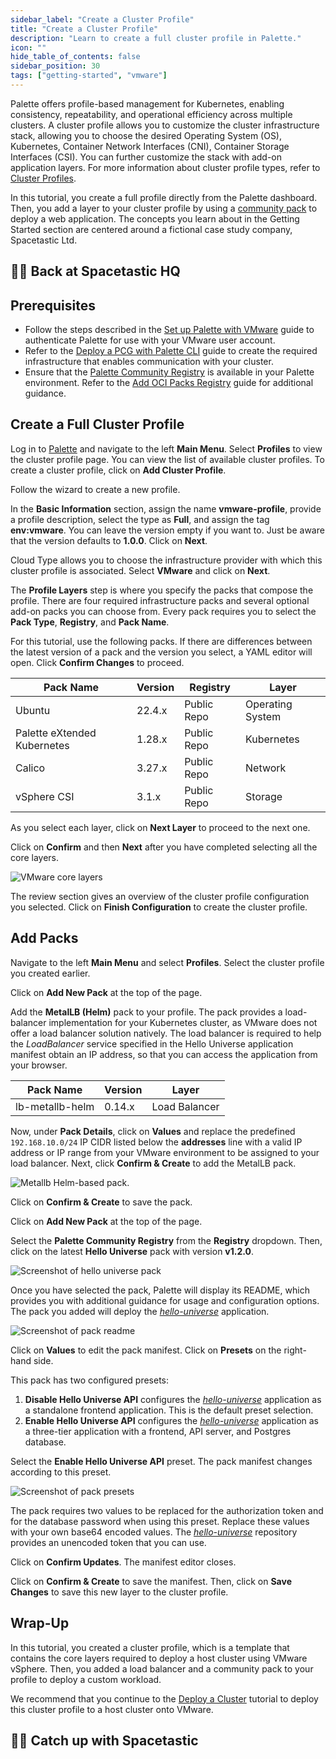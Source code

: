 ```yaml
---
sidebar_label: "Create a Cluster Profile"
title: "Create a Cluster Profile"
description: "Learn to create a full cluster profile in Palette."
icon: ""
hide_table_of_contents: false
sidebar_position: 30
tags: ["getting-started", "vmware"]
---
```


Palette offers profile-based management for Kubernetes, enabling consistency, repeatability, and operational efficiency
across multiple clusters. A cluster profile allows you to customize the cluster infrastructure stack, allowing you to
choose the desired Operating System (OS), Kubernetes, Container Network Interfaces (CNI), Container Storage Interfaces
(CSI). You can further customize the stack with add-on application layers. For more information about cluster profile
types, refer to [Cluster Profiles](../introduction.md#cluster-profiles).

In this tutorial, you create a full profile directly from the Palette dashboard. Then, you add a layer to your cluster
profile by using a [community pack](../../integrations/community_packs.md) to deploy a web application. The concepts you
learn about in the Getting Started section are centered around a fictional case study company, Spacetastic Ltd.

## 🧑‍🚀 Back at Spacetastic HQ

<PartialsComponent category="getting-started" name="spacetastic-create-cluster-profile-intro" />

## Prerequisites

- Follow the steps described in the [Set up Palette with VMware](./setup.md) guide to authenticate Palette for use with
  your VMware user account.
- Refer to the [Deploy a PCG with Palette CLI](./deploy-pcg.md) guide to create the required infrastructure that enables
  communication with your cluster.
- Ensure that the [Palette Community Registry](../../registries-and-packs/registries/registries.md#default-registries)
  is available in your Palette environment. Refer to the
  [Add OCI Packs Registry](../../registries-and-packs/registries/oci-registry/add-oci-packs.md) guide for additional
  guidance.

## Create a Full Cluster Profile

Log in to [Palette](https://console.spectrocloud.com) and navigate to the left **Main Menu**. Select **Profiles** to
view the cluster profile page. You can view the list of available cluster profiles. To create a cluster profile, click
on **Add Cluster Profile**.

Follow the wizard to create a new profile.

In the **Basic Information** section, assign the name **vmware-profile**, provide a profile description, select the type
as **Full**, and assign the tag **env:vmware**. You can leave the version empty if you want to. Just be aware that the
version defaults to **1.0.0**. Click on **Next**.

Cloud Type allows you to choose the infrastructure provider with which this cluster profile is associated. Select
**VMware** and click on **Next**.

The **Profile Layers** step is where you specify the packs that compose the profile. There are four required
infrastructure packs and several optional add-on packs you can choose from. Every pack requires you to select the **Pack
Type**, **Registry**, and **Pack Name**.

For this tutorial, use the following packs. If there are differences between the latest version of a pack and the
version you select, a YAML editor will open. Click **Confirm Changes** to proceed.

| Pack Name                   | Version | Registry    | Layer            |
| --------------------------- | ------- | ----------- | ---------------- |
| Ubuntu                      | 22.4.x  | Public Repo | Operating System |
| Palette eXtended Kubernetes | 1.28.x  | Public Repo | Kubernetes       |
| Calico                      | 3.27.x  | Public Repo | Network          |
| vSphere CSI                 | 3.1.x   | Public Repo | Storage          |

As you select each layer, click on **Next Layer** to proceed to the next one.

Click on **Confirm** and then **Next** after you have completed selecting all the core layers.

![VMware core layers](/getting-started/vmware/getting-started_create-cluster-profile_cluster-profile-core-stack.webp)

The review section gives an overview of the cluster profile configuration you selected. Click on **Finish
Configuration** to create the cluster profile.

## Add Packs

Navigate to the left **Main Menu** and select **Profiles**. Select the cluster profile you created earlier.

Click on **Add New Pack** at the top of the page.

<!-- prettier-ignore-start -->

Add the **MetalLB (Helm)** pack to your profile. The <VersionedLink text="MetalLB (Helm)" url="/integrations/packs/?pack=lb-metallb-helm" /> pack provides a
load-balancer implementation for your Kubernetes cluster, as VMware does not offer a load balancer solution natively.
The load balancer is required to help the _LoadBalancer_ service specified in the Hello Universe application manifest
obtain an IP address, so that you can access the application from your browser.

<!-- prettier-ignore-end -->

| Pack Name       | Version | Layer         |
| --------------- | ------- | ------------- |
| lb-metallb-helm | 0.14.x  | Load Balancer |

Now, under **Pack Details**, click on **Values** and replace the predefined `192.168.10.0/24` IP CIDR listed below the
**addresses** line with a valid IP address or IP range from your VMware environment to be assigned to your load
balancer. Next, click **Confirm & Create** to add the MetalLB pack.

![Metallb Helm-based pack.](/getting-started/vmware/getting-started_create-cluster-profile_metallb-pack.webp)

Click on **Confirm & Create** to save the pack.

Click on **Add New Pack** at the top of the page.

Select the **Palette Community Registry** from the **Registry** dropdown. Then, click on the latest **Hello Universe**
pack with version **v1.2.0**.

![Screenshot of hello universe pack](/getting-started/vmware/getting-started_create-cluster-profile_add-pack.webp)

Once you have selected the pack, Palette will display its README, which provides you with additional guidance for usage
and configuration options. The pack you added will deploy the
[_hello-universe_](https://github.com/spectrocloud/hello-universe) application.

![Screenshot of pack readme](/getting-started/vmware/getting-started_create-cluster-profile_pack-readme.webp)

Click on **Values** to edit the pack manifest. Click on **Presets** on the right-hand side.

This pack has two configured presets:

1. **Disable Hello Universe API** configures the [_hello-universe_](https://github.com/spectrocloud/hello-universe)
   application as a standalone frontend application. This is the default preset selection.
2. **Enable Hello Universe API** configures the [_hello-universe_](https://github.com/spectrocloud/hello-universe)
   application as a three-tier application with a frontend, API server, and Postgres database.

Select the **Enable Hello Universe API** preset. The pack manifest changes according to this preset.

![Screenshot of pack presets](/getting-started/vmware/getting-started_create-cluster-profile_pack-presets.webp)

The pack requires two values to be replaced for the authorization token and for the database password when using this
preset. Replace these values with your own base64 encoded values. The
[_hello-universe_](https://github.com/spectrocloud/hello-universe?tab=readme-ov-file#single-load-balancer) repository
provides an unencoded token that you can use.

Click on **Confirm Updates**. The manifest editor closes.

Click on **Confirm & Create** to save the manifest. Then, click on **Save Changes** to save this new layer to the
cluster profile.

## Wrap-Up

In this tutorial, you created a cluster profile, which is a template that contains the core layers required to deploy a
host cluster using VMware vSphere. Then, you added a load balancer and a community pack to your profile to deploy a
custom workload.

We recommend that you continue to the [Deploy a Cluster](./deploy-k8s-cluster.md) tutorial to deploy this cluster
profile to a host cluster onto VMware.

## 🧑‍🚀 Catch up with Spacetastic

<PartialsComponent category="getting-started" name="spacetastic-create-cluster-profile-end" />
